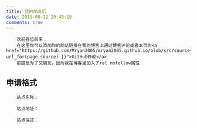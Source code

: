 ```yaml
---
title: 我的朋友们
date: 2019-08-12 20:40:19
comments: true
---
```


        欢迎各位前来  
        在这里你可以添加你的网站链接在我的博客上通过博客评论或者本页的<a href="https://github.com/Mryan2005/mryan2005.github.io/blob/src/source{{ url_for(page.source) }}">GitHub修改</a>  
        前提是为了交朋友，因为我在博客里加入了rel nofollow属性  

## 申请格式

        站点名称： 

        站点地址：  

        站点描述：  
